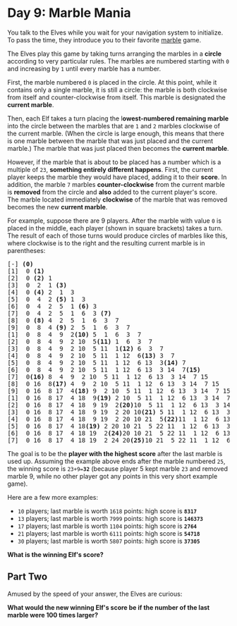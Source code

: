 # Day 9: Marble Mania

You talk to the Elves while you wait for your navigation system to initialize. To pass the time, they introduce you to their favorite [marble](https://en.wikipedia.org/wiki/Marble_(toy)) game.

The Elves play this game by taking turns arranging the marbles in a **circle** according to very particular rules. The marbles are numbered starting with `0` and increasing by `1` until every marble has a number.

First, the marble numbered `0` is placed in the circle. At this point, while it contains only a single marble, it is still a circle: the marble is both clockwise from itself and counter-clockwise from itself. This marble is designated the **current marble**.

Then, each Elf takes a turn placing the l**owest-numbered remaining marble** into the circle between the marbles that are `1` and `2` marbles clockwise of the current marble. (When the circle is large enough, this means that there is one marble between the marble that was just placed and the current marble.) The marble that was just placed then becomes the **current marble**.

However, if the marble that is about to be placed has a number which is a multiple of `23`, **something entirely different happens**. First, the current player keeps the marble they would have placed, adding it to their **score**. In addition, the marble `7` marbles **counter-clockwise** from the current marble is **removed** from the circle and **also** added to the current player's score. The marble located immediately **clockwise** of the marble that was removed becomes the new **current marble**.

For example, suppose there are 9 players. After the marble with value `0` is placed in the middle, each player (shown in square brackets) takes a turn. The result of each of those turns would produce circles of marbles like this, where clockwise is to the right and the resulting current marble is in parentheses:

<pre>
[-] <strong>(0)</strong>
[1]  0 <strong>(1)</strong>
[2]  0 <strong>(2)</strong> 1
[3]  0  2  1 <strong>(3)</strong>
[4]  0 <strong>(4)</strong> 2  1  3
[5]  0  4  2 <strong>(5)</strong> 1  3
[6]  0  4  2  5  1 <strong>(6)</strong> 3
[7]  0  4  2  5  1  6  3 <strong>(7)</strong>
[8]  0 <strong>(8)</strong> 4  2  5  1  6  3  7
[9]  0  8  4 <strong>(9)</strong> 2  5  1  6  3  7
[1]  0  8  4  9  2<strong>(10)</strong> 5  1  6  3  7
[2]  0  8  4  9  2 10  5<strong>(11)</strong> 1  6  3  7
[3]  0  8  4  9  2 10  5 11  1<strong>(12)</strong> 6  3  7
[4]  0  8  4  9  2 10  5 11  1 12  6<strong>(13)</strong> 3  7
[5]  0  8  4  9  2 10  5 11  1 12  6 13  3<strong>(14)</strong> 7
[6]  0  8  4  9  2 10  5 11  1 12  6 13  3 14  7<strong>(15)</strong>
[7]  0<strong>(16)</strong> 8  4  9  2 10  5 11  1 12  6 13  3 14  7 15
[8]  0 16  8<strong>(17)</strong> 4  9  2 10  5 11  1 12  6 13  3 14  7 15
[9]  0 16  8 17  4<strong>(18)</strong> 9  2 10  5 11  1 12  6 13  3 14  7 15
[1]  0 16  8 17  4 18  9<strong>(19)</strong> 2 10  5 11  1 12  6 13  3 14  7 15
[2]  0 16  8 17  4 18  9 19  2<strong>(20)</strong>10  5 11  1 12  6 13  3 14  7 15
[3]  0 16  8 17  4 18  9 19  2 20 10<strong>(21)</strong> 5 11  1 12  6 13  3 14  7 15
[4]  0 16  8 17  4 18  9 19  2 20 10 21  5<strong>(22)</strong>11  1 12  6 13  3 14  7 15
[5]  0 16  8 17  4 18<strong>(19)</strong> 2 20 10 21  5 22 11  1 12  6 13  3 14  7 15
[6]  0 16  8 17  4 18 19  2<strong>(24)</strong>20 10 21  5 22 11  1 12  6 13  3 14  7 15
[7]  0 16  8 17  4 18 19  2 24 20<strong>(25)</strong>10 21  5 22 11  1 12  6 13  3 14  7 15
</pre>

The goal is to be the **player with the highest score** after the last marble is used up. Assuming the example above ends after the marble numbered `25`, the winning score is <code>23+9=<strong>32</strong></code> (because player 5 kept marble `23` and removed marble 9, while no other player got any points in this very short example game).

Here are a few more examples:

- `10` players; last marble is worth `1618` points: high score is <code><strong>8317</strong></code>
- `13` players; last marble is worth `7999` points: high score is <code><strong>146373</strong></code>
- `17` players; last marble is worth `1104` points: high score is <code><strong>2764</strong></code>
- `21` players; last marble is worth `6111` points: high score is <code><strong>54718</strong></code>
- `30` players; last marble is worth `5807` points: high score is <code><strong>37305</strong></code>

**What is the winning Elf's score?**

## Part Two

Amused by the speed of your answer, the Elves are curious:

**What would the new winning Elf's score be if the number of the last marble were 100 times larger?**
